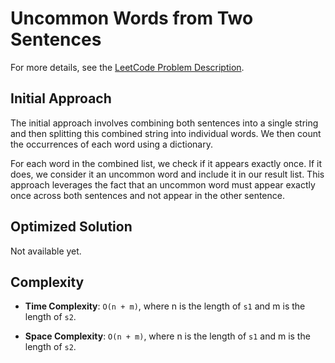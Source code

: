 # Uncommon Words from Two Sentences

For more details, see the [LeetCode Problem Description](https://leetcode.com/problems/uncommon-words-from-two-sentences/description/).

## Initial Approach

The initial approach involves combining both sentences into a single string and then splitting this combined string into individual words. We then count the occurrences of each word using a dictionary.

For each word in the combined list, we check if it appears exactly once. If it does, we consider it an uncommon word and include it in our result list. This approach leverages the fact that an uncommon word must appear exactly once across both sentences and not appear in the other sentence.

## Optimized Solution

Not available yet.

## Complexity

- **Time Complexity**: `O(n + m)`, where n is the length of `s1` and m is the length of `s2`.

- **Space Complexity**: `O(n + m)`, where n is the length of `s1` and m is the length of `s2`.
